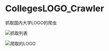 # CollegesLOGO_Crawler
抓取国内大学LOGO的爬虫

![抓取列表](https://github.com/a844705806/CollegesLOGO_Crawler/blob/master/Wesley.Crawler.SimpleCrawler/Images/%E7%88%AC%E5%8F%96%E5%9B%BE%E7%89%87.pngraw=true)

![爬取的LOGO](https://github.com/a844705806/CollegesLOGO_Crawler/blob/master/Wesley.Crawler.SimpleCrawler/Images/%E7%88%AC%E5%8F%96%E5%9B%BE%E7%89%87.pngraw=true)
